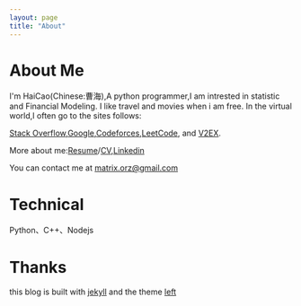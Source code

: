 ```yaml
---
layout: page
title: "About"
---
```


About Me
======
I'm HaiCao(Chinese:曹海),A python programmer,I am intrested in statistic and Financial Modeling.
I like travel and movies when i am free.
In the virtual world,I often go to the sites follows:

[Stack Overflow](http://stackoverflow.com/),[Google](http://google.com),[Codeforces](http://codeforces.com/),[LeetCode](http://oj.leetcode.com/), and [V2EX](http://www.v2ex.com).

More about me:[Resume](/resume)/[CV](/about/cv/resume.pdf),[Linkedin](http://www.linkedin.com/profile/view?id=127204924) 

You can contact me at [matrix.orz@gmail.com](matrix.orz@gmail.com)


Technical
=========
Python、C++、Nodejs

Thanks
=======

this blog is built with [jekyll]() and the theme [left]()

